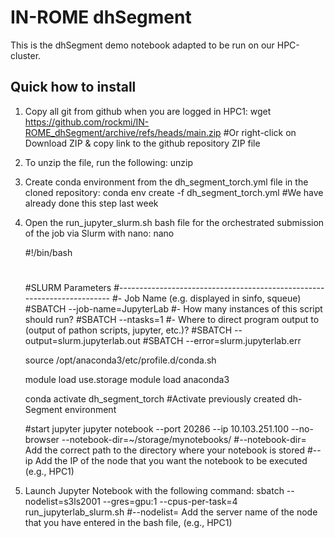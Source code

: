 # IN-ROME dhSegment

This is the dhSegment demo notebook adapted to be run on our HPC-cluster.

## Quick how to install

1. Copy all git from github when you are logged in HPC1:
    wget  https://github.com/rockmi/IN-ROME_dhSegment/archive/refs/heads/main.zip #Or right-click on Download ZIP & copy link to the github repository ZIP file

2. To unzip the file, run the following:
    unzip <path to zip file>

3. Create conda environment from the dh_segment_torch.yml file in the cloned repository:
    conda env create -f dh_segment_torch.yml #We have already done this step last week

4. Open the run_jupyter_slurm.sh bash file for the orchestrated submission of the job via Slurm with nano:
    nano <path to bash file>

    #!/bin/bash
    #
    #SLURM Parameters
    #------------------------------------------------------------------------
    #- Job Name (e.g. displayed in sinfo, squeue)
    #SBATCH --job-name=JupyterLab
    #- How many instances of this script should run?
    #SBATCH --ntasks=1
    #- Where to direct program output to (output of pathon scripts, jupyter, etc.)?
    #SBATCH --output=slurm.jupyterlab.out
    #SBATCH --error=slurm.jupyterlab.err

    source /opt/anaconda3/etc/profile.d/conda.sh

    module load use.storage
    module load anaconda3

    conda activate dh_segment_torch #Activate previously created dh-Segment environment

    #start jupyter
    jupyter notebook --port 20286 --ip 10.103.251.100 --no-browser --notebook-dir=~/storage/mynotebooks/
    #--notebook-dir= Add the correct path to the directory where your notebook is stored
    #--ip Add the IP of the node that you want the notebook to be executed (e.g., HPC1)

5. Launch Jupyter Notebook with the following command:
    sbatch --nodelist=s3ls2001 --gres=gpu:1 --cpus-per-task=4 run_jupyterlab_slurm.sh
    #--nodelist= Add the server name of the node that you have entered in the bash file, (e.g., HPC1)
